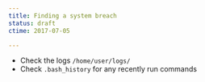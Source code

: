 ```yaml
---
title: Finding a system breach
status: draft
ctime: 2017-07-05

---
```


- Check the logs `/home/user/logs/`
- Check `.bash_history` for any recently run commands